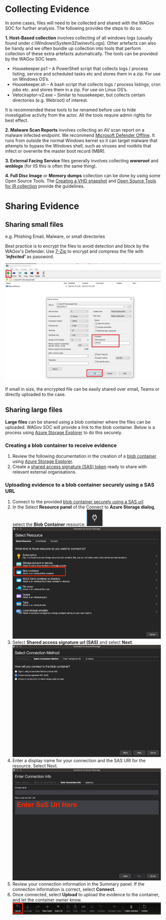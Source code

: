 # Collecting Evidence  

In some cases, files will need to be collected and shared with the WAGov SOC for further analysis. The following provides the steps to do so.

**1. Host-Based collection** involves collecting of all windows logs (usually found under c:\Windows\System32\winevt\Logs\). Other artefacts can also be handy and we often bundle up collection into tools that perform collection of these extra artefacts automatically.
The tools can be provided by the WAGov SOC team.

- Housekeeper.ps1 – A PowerShell script that collects logs / process listing, service and scheduled tasks etc and stores them in a zip. For use on Windows OS’s.
- Housekeeper.sh – A bash script that collects logs / process listings, cron jobs etc. and stores them in a zip. For use on Linux OS’s.
- Velociraptor-v2.exe – Similar to housekeeper, but collects certain directories (e.g. Webroot) of interest.

It is recommended these tools to be renamed before use to hide investigative activity from the actor. All the tools require admin rights for best effect.

**2. Malware Scan Reports** involves collecting an AV scan report on a malware infected endpoint. We recommend [Microsoft Defender Offline](https://learn.microsoft.com/en-us/microsoft-365/security/defender-endpoint/microsoft-defender-offline?view=o365-worldwide). It runs from outside the normal Windows kernel so it can target malware that attempts to bypass the Windows shell, such as viruses and rootkits that infect or overwrite the master boot record (MBR).

**3. External Facing Service** files generally involves collecting **_wwwroot_** and **_weblogs_** (for IIS this is often the same thing).

**4. Full Disc Image** or **Memory dumps** collection can be done by using some Open Source Tools. The [Creating a VHD snapshot](https://learn.microsoft.com/en-us/azure/virtual-machines/snapshot-copy-managed-disk?tabs=portal) and [Open Source Tools for IR collection](https://aditya-pratap9557.medium.com/windows-memory-forensics-using-open-source-tools-3ec09930732e) provide the guidelines.  

# Sharing Evidence  

## Sharing small files

e.g. Phishing Email, Malware, or small directories

Best practice is to encrypt the files to avoid detection and block by the WAGov's Defender. Use [7-Zip](https://7-zip.org/download.html) to encrypt and compress the file with **_'infected'_** as password.

![7-Zip](../images/7zipUsage.png)

If small in size, the encrypted file can be easily shared over email, Teams or directly uploaded to the case.

## Sharing large files

**Large files** can be shared using a blob container where the files can be uploaded. WAGov SOC will provide a link to the blob container.
Below is a process using [Azure Storage Explorer](https://docs.microsoft.com/en-us/azure/vs-azure-tools-storage-manage-with-storage-explorer) to do this securely.

### Creating a blob container to receive evidence

1. Review the following documentation in the creation of a [blob container](https://docs.microsoft.com/en-us/azure/storage/blobs/storage-quickstart-blobs-portal#create-a-container) using [Azure Storage Explorer](https://docs.microsoft.com/en-us/azure/storage/blobs/quickstart-storage-explorer).
1. Create a [shared access signature (SAS) token](https://docs.microsoft.com/en-us/azure/storage/blobs/quickstart-storage-explorer#generate-a-shared-access-signature) ready to share with relevant external organisations.

### Uploading evidence to a blob container securely using a SAS URL

1. Connect to the provided [blob container securely using a SAS url](https://docs.microsoft.com/en-us/azure/vs-azure-tools-storage-manage-with-storage-explorer?toc=%2Fazure%2Fstorage%2Fblobs%2Ftoc.json&tabs=windows#attach-to-an-individual-resource)
1. In the Select **Resource panel** of the Connect to **Azure Storage dialog**, select the **Blob Container** resource.
![resource dialog](../images/resource-dialog.png)
![blob resource](../images/Blob%20Resource.png)
1. Select **Shared access signature url (SAS)** and select **Next**.
![SaS Token](../images/SaS%20Token.png)
1. Enter a display name for your connection and the SAS URI for the resource. Select Next.
![SaS Input](../images/SaS-Url-Input.png)
1. Review your connection information in the Summary panel. If the connection information is correct, select **Connect**.
1. Once connected, select **Upload** to upload the evidence to the container, and let the container owner know.
![blob upload](../images/blob-upload.png)
